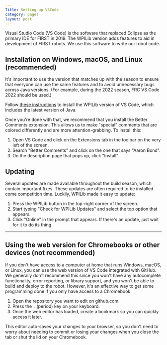 ```yaml
---
Title: Setting up VSCode
category: pages
layout: post
---
```

Visual Studio Code (VS Code) is the software that replaced Eclipse as the primary IDE for FIRST in 2019. The WPILib version adds features to aid in development of FIRST robots. We use this software to write our robot code.

## Installation on Windows, macOS, and Linux (recommended)
It's important to use the version that matches up with the season to ensure that everyone can use the same features and to avoid unnecessary bugs across Java versions. (For example, during the 2022 season, FRC VS Code 2022 should be used.)

Follow [these instructions](https://docs.wpilib.org/en/latest/docs/zero-to-robot/step-2/wpilib-setup.html) to install the WPILib version of VS Code, which includes the latest version of Java.

Once you're done with that, we recommend that you install the Better Comments extension. This allows us to make "special" comments that are colored differently and are more attention-grabbing. To install this:
1. Open VS Code and click on the Extensions tab in the toolbar on the very left of the screen.
2. Search "Better Comments" and click on the one that says "Aaron Bond".
3. On the description page that pops up, click "Install".

## Updating
Several updates are made available throughout the build season, which contain important fixes. These updates are often required to be installed come competition time. Luckily, WPILib made it easy to update:
1. Press the WPILib button in the top-right corner of the screen.
2. Start typing "Check for WPILib Updates" and select the top option that appears.
3. Click "Online" in the prompt that appears. If there's an update, just wait for it to do its thing.

***

## Using the web version for Chromebooks or other devices (not recommended)
If you don't have access to a computer at home that runs Windows, macOS, or Linux, you can use the web version of VS Code integrated with GitHub. We generally don't recommend this since you won't have any autocomplete functionality, error reporting, or library support, and you won't be able to build and deploy to the robot. However, it's an effective way to get some programming done if you only have access to a Chromebook.
1. Open the repository you want to edit on github.com.
2. Press the `.` (period) key on your keyboard.
3. Once the web editor has loaded, create a bookmark so you can quickly access it later.

This editor auto-saves your changes to your browser, so you don't need to worry about needing to commit or losing your changes when you close the tab or shut the lid on your Chromebook.